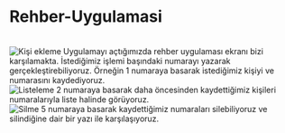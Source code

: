 # Rehber-Uygulamasi
<br>
<img src="kisiekle.png" alt="Kişi ekleme">
Uygulamayı açtığımızda rehber uygulaması ekranı bizi karşılamakta. İstediğimiz işlemi başındaki numarayı yazarak gerçekleştirebiliyoruz. Örneğin 1 numaraya basarak istediğimiz kişiyi ve numarasını kaydediyoruz.
<br>
<img src="listeleme.png" alt="Listeleme">
2 numaraya basarak daha öncesinden kaydettiğimiz kişileri numaralarıyla liste halinde görüyoruz.
<br>
<img src="silme.png" alt="Silme">
5 numaraya basarak kaydettiğimiz numaraları silebiliyoruz ve silindiğine dair bir yazı ile karşılaşıyoruz.